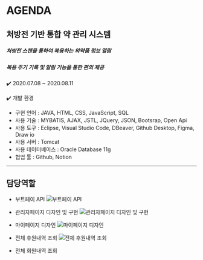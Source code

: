 # AGENDA
## 처방전 기반 통합 약 관리 시스템
##### 처방전 스캔을 통하여 복용하는 의약품 정보 열람
##### 복용 주기 기록 및 알림 기능을 통한 편의 제공

✔️ 2020.07.08 ~ 2020.08.11

✔️ 개발 환경
- 구현 언어 : JAVA, HTML, CSS, JavaScript, SQL
- 사용 기술 : MYBATIS, AJAX, JSTL, JQuery, JSON, Bootsrap, Open Api
- 사용 도구 : Eclipse, Visual Studio Code, DBeaver, Github Desktop, Figma, Draw io
- 사용 서버 : Tomcat
- 사용 데이터베이스 : Oracle Database 11g
- 협업 툴 : Github, Notion

---
## 담당역할
- 부트페이 API
![부트페이 API](https://user-images.githubusercontent.com/68312957/108027260-3d78b880-706d-11eb-86f9-8979b531babc.gif)

- 관리자페이지 디자인 및 구현
![관리자페이지 디자인 및 구현](https://user-images.githubusercontent.com/68312957/108027300-4cf80180-706d-11eb-8f96-510dccef5b57.gif)

- 마이페이지 디자인
![마이페이지 디자인](https://user-images.githubusercontent.com/68312957/108027312-51241f00-706d-11eb-90fd-6a23e5b55733.gif)

- 전체 후원내역 조회
![전체 후원내역 조회](https://user-images.githubusercontent.com/68312957/108027328-571a0000-706d-11eb-9197-ea6499695d10.gif)

- 전체 회원내역 조회
